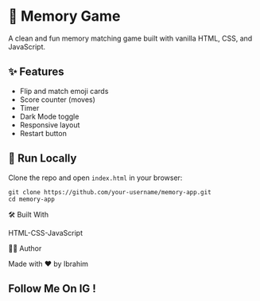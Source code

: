 # 🧠 Memory Game

A clean and fun memory matching game built with vanilla HTML, CSS, and JavaScript.

## ✨ Features

- Flip and match emoji cards
- Score counter (moves)
- Timer
- Dark Mode toggle
- Responsive layout
- Restart button


## 🚀 Run Locally

Clone the repo and open `index.html` in your browser:

    git clone https://github.com/your-username/memory-app.git
    cd memory-app

🛠️ Built With

HTML-CSS-JavaScript

👨‍💻 Author

Made with ❤️ by Ibrahim
## Follow Me On IG !

